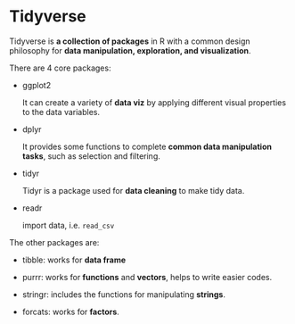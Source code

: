 # Tidyverse

Tidyverse is **a collection of packages** in R with a common design philosophy for **data manipulation, exploration, and visualization**.

There are 4 core packages:

- ggplot2

  It can create a variety of **data viz** by applying different visual properties to the data variables.

- dplyr

  It provides some functions to complete **common data manipulation tasks**, such as selection and filtering.

- tidyr

  Tidyr is a package used for **data cleaning** to make tidy data.

- readr

  import data, i.e. `read_csv`

The other packages are:

- tibble: works for **data frame**

- purrr: works for **functions** and **vectors**, helps to write easier codes.

- stringr: includes the functions for manipulating **strings**.

- forcats: works for **factors**.
